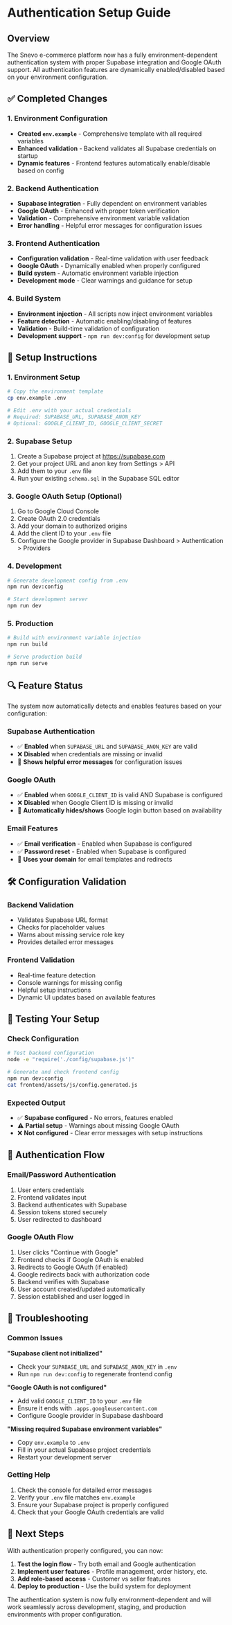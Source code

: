 # Authentication Setup Guide

## Overview

The Snevo e-commerce platform now has a fully environment-dependent authentication system with proper Supabase integration and Google OAuth support. All authentication features are dynamically enabled/disabled based on your environment configuration.

## ✅ Completed Changes

### 1. Environment Configuration
- **Created `env.example`** - Comprehensive template with all required variables
- **Enhanced validation** - Backend validates all Supabase credentials on startup
- **Dynamic features** - Frontend features automatically enable/disable based on config

### 2. Backend Authentication
- **Supabase integration** - Fully dependent on environment variables
- **Google OAuth** - Enhanced with proper token verification
- **Validation** - Comprehensive environment variable validation
- **Error handling** - Helpful error messages for configuration issues

### 3. Frontend Authentication
- **Configuration validation** - Real-time validation with user feedback
- **Google OAuth** - Dynamically enabled when properly configured
- **Build system** - Automatic environment variable injection
- **Development mode** - Clear warnings and guidance for setup

### 4. Build System
- **Environment injection** - All scripts now inject environment variables
- **Feature detection** - Automatic enabling/disabling of features
- **Validation** - Build-time validation of configuration
- **Development support** - `npm run dev:config` for development setup

## 🚀 Setup Instructions

### 1. Environment Setup
```bash
# Copy the environment template
cp env.example .env

# Edit .env with your actual credentials
# Required: SUPABASE_URL, SUPABASE_ANON_KEY
# Optional: GOOGLE_CLIENT_ID, GOOGLE_CLIENT_SECRET
```

### 2. Supabase Setup
1. Create a Supabase project at https://supabase.com
2. Get your project URL and anon key from Settings > API
3. Add them to your `.env` file
4. Run your existing `schema.sql` in the Supabase SQL editor

### 3. Google OAuth Setup (Optional)
1. Go to Google Cloud Console
2. Create OAuth 2.0 credentials
3. Add your domain to authorized origins
4. Add the client ID to your `.env` file
5. Configure the Google provider in Supabase Dashboard > Authentication > Providers

### 4. Development
```bash
# Generate development config from .env
npm run dev:config

# Start development server
npm run dev
```

### 5. Production
```bash
# Build with environment variable injection
npm run build

# Serve production build
npm run serve
```

## 🔍 Feature Status

The system now automatically detects and enables features based on your configuration:

### Supabase Authentication
- ✅ **Enabled** when `SUPABASE_URL` and `SUPABASE_ANON_KEY` are valid
- ❌ **Disabled** when credentials are missing or invalid
- 📝 **Shows helpful error messages** for configuration issues

### Google OAuth
- ✅ **Enabled** when `GOOGLE_CLIENT_ID` is valid AND Supabase is configured
- ❌ **Disabled** when Google Client ID is missing or invalid
- 🔄 **Automatically hides/shows** Google login button based on availability

### Email Features
- ✅ **Email verification** - Enabled when Supabase is configured
- ✅ **Password reset** - Enabled when Supabase is configured
- 📧 **Uses your domain** for email templates and redirects

## 🛠️ Configuration Validation

### Backend Validation
- Validates Supabase URL format
- Checks for placeholder values
- Warns about missing service role key
- Provides detailed error messages

### Frontend Validation
- Real-time feature detection
- Console warnings for missing config
- Helpful setup instructions
- Dynamic UI updates based on available features

## 🧪 Testing Your Setup

### Check Configuration
```bash
# Test backend configuration
node -e "require('./config/supabase.js')"

# Generate and check frontend config
npm run dev:config
cat frontend/assets/js/config.generated.js
```

### Expected Output
- ✅ **Supabase configured** - No errors, features enabled
- ⚠️ **Partial setup** - Warnings about missing Google OAuth
- ❌ **Not configured** - Clear error messages with setup instructions

## 📱 Authentication Flow

### Email/Password Authentication
1. User enters credentials
2. Frontend validates input
3. Backend authenticates with Supabase
4. Session tokens stored securely
5. User redirected to dashboard

### Google OAuth Flow
1. User clicks "Continue with Google"
2. Frontend checks if Google OAuth is enabled
3. Redirects to Google OAuth (if enabled)
4. Google redirects back with authorization code
5. Backend verifies with Supabase
6. User account created/updated automatically
7. Session established and user logged in

## 🔧 Troubleshooting

### Common Issues

**"Supabase client not initialized"**
- Check your `SUPABASE_URL` and `SUPABASE_ANON_KEY` in `.env`
- Run `npm run dev:config` to regenerate frontend config

**"Google OAuth is not configured"**
- Add valid `GOOGLE_CLIENT_ID` to your `.env` file
- Ensure it ends with `.apps.googleusercontent.com`
- Configure Google provider in Supabase dashboard

**"Missing required Supabase environment variables"**
- Copy `env.example` to `.env`
- Fill in your actual Supabase project credentials
- Restart your development server

### Getting Help

1. Check the console for detailed error messages
2. Verify your `.env` file matches `env.example`
3. Ensure your Supabase project is properly configured
4. Check that your Google OAuth credentials are valid

## 🎯 Next Steps

With authentication properly configured, you can now:

1. **Test the login flow** - Try both email and Google authentication
2. **Implement user features** - Profile management, order history, etc.
3. **Add role-based access** - Customer vs seller features
4. **Deploy to production** - Use the build system for deployment

The authentication system is now fully environment-dependent and will work seamlessly across development, staging, and production environments with proper configuration.
